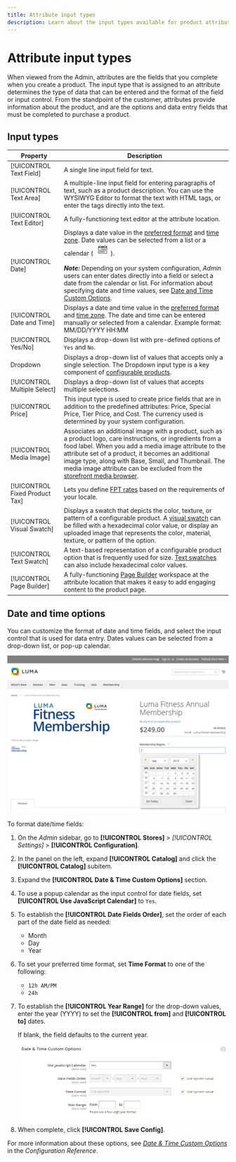 ```yaml
---
title: Attribute input types
description: Learn about the input types available for product attributes, which determine the type of data that can be entered and the format of the field or input control.
---
```

# Attribute input types

When viewed from the Admin, attributes are the fields that you complete when you create a product. The input type that is assigned to an attribute determines the type of data that can be entered and the format of the field or input control. From the standpoint of the customer, attributes provide information about the product, and are the options and data entry fields that must be completed to purchase a product.

## Input types

|Property|Description|
|--- |--- |
|[!UICONTROL Text Field]|A single line input field for text.|
|[!UICONTROL Text Area]|A multiple-line input field for entering paragraphs of text, such as a product description. You can use the WYSIWYG Editor to format the text with HTML tags, or enter the tags directly into the text.|
|[!UICONTROL Text Editor]|A fully-functioning text editor at the attribute location.|
|[!UICONTROL Date]|Displays a date value in the [preferred format](#date-and-time-options) and [time zone](https://docs.magento.com/user-guide/stores/locale-options.html). Date values can be selected from a list or a calendar ( ![Calendar icon](../assets/icon-calendar.png) ). <br/><br/>**_Note:_** Depending on your system configuration, _Admin_ users can enter dates directly into a field or select a date from the calendar or list. For information about specifying date and time values, see [Date and Time Custom Options](https://docs.magento.com/user-guide/stores/attribute-date-time-options.md).|
|[!UICONTROL Date and Time]|Displays a date and time value in the [preferred format](https://docs.magento.com/user-guide/stores/attribute-date-time-options.html) and [time zone](https://docs.magento.com/user-guide/stores/locale-options.html). The date and time can be entered manually or selected from a calendar. Example format: MM/DD/YYYY HH:MM|
|[!UICONTROL Yes/No]|Displays a drop-down list with pre-defined options of `Yes` and `No`.|
|Dropdown|Displays a drop-down list of values that accepts only a single selection. The Dropdown input type is a key component of [configurable products](https://docs.magento.com/user-guide/catalog/product-create-configurable.html).|
|[!UICONTROL Multiple Select]|Displays a drop-down list of values that accepts multiple selections.|
|[!UICONTROL Price]|This input type is used to create price fields that are in addition to the predefined attributes: Price, Special Price, Tier Price, and Cost. The currency used is determined by your system configuration.|
|[!UICONTROL Media Image]|Associates an additional image with a product, such as a product logo, care instructions, or ingredients from a food label. When you add a media image attribute to the attribute set of a product, it becomes an additional image type, along with Base, Small, and Thumbnail. The media image attribute can be excluded from the [storefront media browser](catalog-images-video.md#storefront-media-browser).|
|[!UICONTROL Fixed Product Tax]|Lets you define [FPT rates](https://docs.magento.com/user-guide/tax/fixed-product-tax.html) based on the requirements of your locale.|
|[!UICONTROL Visual Swatch]|Displays a swatch that depicts the color, texture, or pattern of a configurable product. A [visual swatch](swatches.md) can be filled with a hexadecimal color value, or display an uploaded image that represents the color, material, texture, or pattern of the option.|
|[!UICONTROL Text Swatch]|A text-based representation of a configurable product option that is frequently used for size. [Text swatches](swatches.md) can also include hexadecimal color values.|
|[!UICONTROL Page Builder]|A fully-functioning [Page Builder](../page-builder/workspace.md) workspace at the attribute location that makes it easy to add engaging content to the product page.|

## Date and time options

You can customize the format of date and time fields, and select the input control that is used for data entry. Dates values can be selected from a drop-down list, or pop-up calendar.

![Example - storefront popup calendar](./assets/storefront-popup-calendar.png)<!-- zoom -->

To format date/time fields:

1. On the _Admin_ sidebar, go to **[!UICONTROL Stores]** > _[!UICONTROL Settings]_ > **[!UICONTROL Configuration]**.

1. In the panel on the left, expand **[!UICONTROL Catalog]** and click the **[!UICONTROL Catalog]** subitem.

1. Expand the **[!UICONTROL Date & Time Custom Options]** section.

1. To use a popup calendar as the input control for date fields, set **[!UICONTROL Use JavaScript Calendar]** to `Yes`.

1. To establish the **[!UICONTROL Date Fields Order]**, set the order of each part of the date field as needed:

   - Month
   - Day
   - Year

1. To set your preferred time format, set **Time Format** to one of the following:

   - `12h AM/PM`
   - `24h`

1. To establish the **[!UICONTROL Year Range]** for the drop-down values, enter the year (YYYY) to set the **[!UICONTROL from]** and **[!UICONTROL to]** dates.

   If blank, the field defaults to the current year.

   ![Catalog configuration - date and time options](./assets/catalog-date-time-custom-options.png)<!-- zoom -->

1. When complete, click **[!UICONTROL Save Config]**.

For more information about these options, see [_Date & Time Custom Options_](https://docs.magento.com/user-guide/configuration/catalog/catalog.html) in the _Configuration Reference_.
